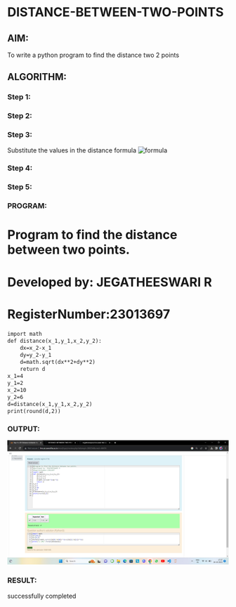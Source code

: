 # DISTANCE-BETWEEN-TWO-POINTS

## AIM:
To write a python program to find the distance two 2 points
## ALGORITHM:
### Step 1: 
### Step 2: 
### Step 3: 
Substitute the values in the distance formula  ![formula](/formula.JPG)
### Step 4: 
### Step 5: 
### PROGRAM:

# Program to find the distance between two points.
# Developed by: JEGATHEESWARI R
# RegisterNumber:23013697
```
import math
def distance(x_1,y_1,x_2,y_2):
    dx=x_2-x_1
    dy=y_2-y_1
    d=math.sqrt(dx**2+dy**2)
    return d
x_1=4
y_1=2
x_2=10
y_2=6
d=distance(x_1,y_1,x_2,y_2)
print(round(d,2))
```

  


### OUTPUT:
![output](Distance.png)


### RESULT:
successfully completed 
